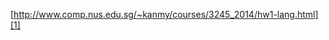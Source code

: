 [http://www.comp.nus.edu.sg/~kanmy/courses/3245_2014/hw1-lang.html][1]

  [1]: http://www.comp.nus.edu.sg/~kanmy/courses/3245_2014/hw1-lang.html